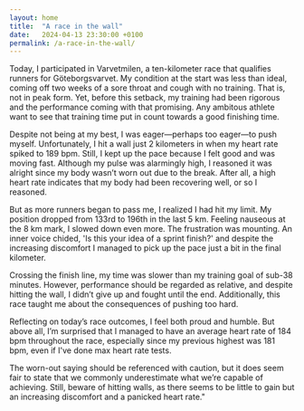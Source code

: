 ```yaml
---
layout: home
title:  "A race in the wall"
date:   2024-04-13 23:30:00 +0100
permalink: /a-race-in-the-wall/
---
```


Today, I participated in Varvetmilen, a ten-kilometer race that qualifies runners for Göteborgsvarvet. My condition at the start was less than ideal, coming off two weeks of a sore throat and cough with no training. That is, not in peak form. Yet, before this setback, my training had been rigorous and the performance coming with that promising. Any ambitous athlete want to see that training time put in count towards a good finishing time.

Despite not being at my best, I was eager—perhaps too eager—to push myself. Unfortunately, I hit a wall just 2 kilometers in when my heart rate spiked to 189 bpm. Still, I kept up the pace because I felt good and was moving fast. Although my pulse was alarmingly high, I reasoned it was alright since my body wasn’t worn out due to the break. After all, a high heart rate indicates that my body had been recovering well, or so I reasoned.

But as more runners began to pass me, I realized I had hit my limit. My position dropped from 133rd to 196th in the last 5 km. Feeling nauseous at the 8 km mark, I slowed down even more. The frustration was mounting. An inner voice chided, 'Is this your idea of a sprint finish?' and despite the increasing discomfort I managed to pick up the pace just a bit in the final kilometer.

Crossing the finish line, my time was slower than my training goal of sub-38 minutes. However, performance should be regarded as relative, and despite hitting the wall, I didn’t give up and fought until the end. Additionally, this race taught me about the consequences of pushing too hard.

Reflecting on today’s race outcomes, I feel both proud and humble. But above all, I’m surprised that I managed to have an average heart rate of 184 bpm throughout the race, especially since my previous highest was 181 bpm, even if I've done max heart rate tests.

The worn-out saying should be referenced with caution, but it does seem fair to state that we commonly underestimate what we’re capable of achieving. Still, beware of hitting walls, as there seems to be little to gain but an increasing discomfort and a panicked heart rate."